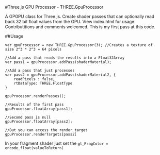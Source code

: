 #Three.js GPU Processor - THREE.GpuProcessor

A GPGPU class for Three.js. Create shader passes that can optionally read back 32 bit float values
from the GPU. View index.html for usage. Contributitions and comments welcomed. This is my first
pass at this code.

##Usage

	var gpuProcessor = new THREE.GpuProcessor(3); //Creates a texture of size 2^3 * 2^3 = 64 pixels

	//Add a pass that reads the results into a Float32Array
	var pass1 = gpuProcessor.addPass(shaderMaterial);

	//Add a pass that just processes
	var pass2 = gpuProcessor.addPass(shaderMaterial2, {
		readPixels : false,
		rtDataType: THREE.FloatType
	}

	gpuProcessor.renderPasses();

	//Results of the first pass
	gpuProcessor.floatArray[pass1];

	//Second pass is null
	gpuProcessor.floatArray[pass2];

	//But you can access the render target
	gpuProcessor.renderTargets[pass2]

In your fragment shader just set the `gl_FragColor = encode_float(valueToReturn)`